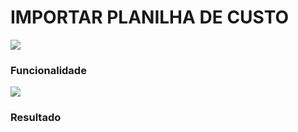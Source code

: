 # IMPORTAR PLANILHA DE CUSTO

![](http://developers.connectparts.com.br/imagens/importaPlanilhaCusto_01.png)

### Funcionalidade

![](http://developers.connectparts.com.br/imagens/importaPlanilhaCusto_02.png)

### Resultado